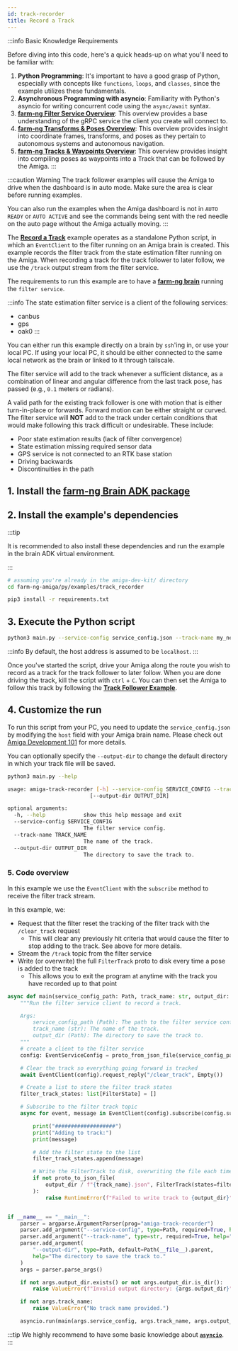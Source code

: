```yaml
---
id: track-recorder
title: Record a Track
---
```


:::info Basic Knowledge Requirements

Before diving into this code, here's a quick heads-up on what you'll need to be familiar with:

1. **Python Programming**: It's important to have a good grasp of Python, especially with concepts
like `functions`, `loops`, and `classes`, since the example utilizes these fundamentals.
2. **Asynchronous Programming with asyncio**: Familiarity with Python's asyncio for writing concurrent
code using the `async/await` syntax.
3. **[farm-ng Filter Service Overview](/docs/concepts/filter_service/)**:
This overview provides a base understanding of the gRPC service the client you create will connect to.
4. [**farm-ng Transforms & Poses Overview**](/docs/concepts/transforms_and_poses/):
This overview provides insight into coordinate frames, transforms,
and poses as they pertain to autonomous systems and autonomous navigation.
5. [**farm-ng Tracks & Waypoints Overview**](/docs/concepts/tracks_and_waypoints/):
This overview provides insight into compiling poses as waypoints into a Track
that can be followed by the Amiga.
:::

:::caution Warning
The track follower examples will cause the Amiga to drive when the dashboard is in auto mode.
Make sure the area is clear before running examples.

You can also run the examples when the Amiga dashboard is not in `AUTO READY` or `AUTO ACTIVE`
and see the commands being sent with the red needle on the auto page without the Amiga actually moving.
:::

The [**Record a Track**](https://github.com/farm-ng/farm-ng-amiga/blob/main/py/examples/track_recorder/main.py)
example operates as a standalone Python script,
in which an `EventClient` to the filter running on an Amiga brain is created.
This example records the filter track from the state estimation filter running on the Amiga.
When recording a track for the track follower to later follow,
we use the `/track` output stream from the filter service.

The requirements to run this example are to have a
[**farm-ng brain**](/docs/intelligence-kit/brain/brain-v2/) running the `filter service`.

:::info
The state estimation filter service is a client of the following services:

- canbus
- gps
- oak0
:::

You can either run this example directly on a brain by `ssh`'ing in,
or use your local PC.
If using your local PC, it should be either connected to the same local network as the brain
or linked to it through tailscale.

The filter service will add to the track whenever a sufficient distance,
as a combination of linear and angular difference from the last track pose,
has passed (e.g., `0.1` meters or radians).

A valid path for the existing track follower is one with motion that is either turn-in-place or forwards.
Forward motion can be either straight or curved.
The filter service will **NOT** add to the track under certain conditions
that would make following this track difficult or undesirable.
These include:

- Poor state estimation results (lack of filter convergence)
- State estimation missing required sensor data
- GPS service is not connected to an RTK base station
- Driving backwards
- Discontinuities in the path

## 1. Install the [farm-ng Brain ADK package](/docs/brain/brain-install)

## 2. Install the example's dependencies

:::tip

It is recommended to also install these dependencies and run the
example in the brain ADK virtual environment.

:::

```bash
# assuming you're already in the amiga-dev-kit/ directory
cd farm-ng-amiga/py/examples/track_recorder
```

```bash
pip3 install -r requirements.txt
```

## 3. Execute the Python script

```bash
python3 main.py --service-config service_config.json --track-name my_new_track
```

:::info
By default, the host address is assumed to be `localhost`.
:::

Once you've started the script,
drive your Amiga along the route you wish to record as a track for the track follower to later follow.
When you are done driving the track, kill the script with `ctrl` + `C`.
You can then set the Amiga to follow this track by following the
[**Track Follower Example**](/docs/examples/track_follower).

## 4. Customize the run

To run this script from your PC, you need to update the `service_config.json`
by modifying the `host` field with your Amiga brain name.
Please check out [Amiga Development 101](docs/concepts/system_overview/README.md#where-to-run-the-examples)
for more details.

You can optionally specify the `--output-dir` to change the default directory
in which your track file will be saved.

```bash
python3 main.py --help

usage: amiga-track-recorder [-h] --service-config SERVICE_CONFIG --track-name TRACK_NAME
                          [--output-dir OUTPUT_DIR]

optional arguments:
  -h, --help            show this help message and exit
  --service-config SERVICE_CONFIG
                        The filter service config.
  --track-name TRACK_NAME
                        The name of the track.
  --output-dir OUTPUT_DIR
                        The directory to save the track to.
```

### 5. Code overview

In this example we use the `EventClient` with the `subscribe` method to receive the filter track stream.

In this example, we:

- Request that the filter reset the tracking of the filter track with the `/clear_track` request
  - This will clear any previously hit criteria that would cause the filter to stop adding to the
    track. See above for more details.
- Stream the `/track` topic from the filter service
- Write (or overwrite) the full `FilterTrack` proto to disk every time a pose is added to the track
  - This allows you to exit the program at anytime with the track you have recorded up to that point

```python
async def main(service_config_path: Path, track_name: str, output_dir: Path) -> None:
    """Run the filter service client to record a track.

    Args:
        service_config_path (Path): The path to the filter service config.
        track_name (str): The name of the track.
        output_dir (Path): The directory to save the track to.
    """
    # create a client to the filter service
    config: EventServiceConfig = proto_from_json_file(service_config_path, EventServiceConfig())

    # Clear the track so everything going forward is tracked
    await EventClient(config).request_reply("/clear_track", Empty())

    # Create a list to store the filter track states
    filter_track_states: list[FilterState] = []

    # Subscribe to the filter track topic
    async for event, message in EventClient(config).subscribe(config.subscriptions[0], decode=True):

        print("###################")
        print("Adding to track:")
        print(message)

        # Add the filter state to the list
        filter_track_states.append(message)

        # Write the FilterTrack to disk, overwriting the file each time
        if not proto_to_json_file(
            output_dir / f"{track_name}.json", FilterTrack(states=filter_track_states, name=track_name)
        ):
            raise RuntimeError(f"Failed to write track to {output_dir}")


if __name__ == "__main__":
    parser = argparse.ArgumentParser(prog="amiga-track-recorder")
    parser.add_argument("--service-config", type=Path, required=True, help="The filter service config.")
    parser.add_argument("--track-name", type=str, required=True, help="The name of the track.")
    parser.add_argument(
        "--output-dir", type=Path, default=Path(__file__).parent,
        help="The directory to save the track to."
    )
    args = parser.parse_args()

    if not args.output_dir.exists() or not args.output_dir.is_dir():
        raise ValueError(f"Invalid output directory: {args.output_dir}")

    if not args.track_name:
        raise ValueError("No track name provided.")

    asyncio.run(main(args.service_config, args.track_name, args.output_dir))
```

:::tip
We highly recommend to have some basic knowledge about
[**`asyncio`**](https://docs.python.org/3/library/asyncio.html).
:::
